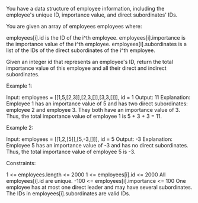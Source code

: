 You have a data structure of employee information, including the employee's
unique ID, importance value, and direct subordinates' IDs.

You are given an array of employees employees where:


employees[i].id is the ID of the i^th employee.
employees[i].importance is the importance value of the i^th employee.
employees[i].subordinates is a list of the IDs of the direct subordinates of
the i^th employee.


Given an integer id that represents an employee's ID, return the total
importance value of this employee and all their direct and indirect
subordinates.


Example 1:


Input: employees = [[1,5,[2,3]],[2,3,[]],[3,3,[]]], id = 1
Output: 11
Explanation: Employee 1 has an importance value of 5 and has two direct
subordinates: employee 2 and employee 3.
They both have an importance value of 3.
Thus, the total importance value of employee 1 is 5 + 3 + 3 = 11.


Example 2:


Input: employees = [[1,2,[5]],[5,-3,[]]], id = 5
Output: -3
Explanation: Employee 5 has an importance value of -3 and has no direct
subordinates.
Thus, the total importance value of employee 5 is -3.



Constraints:


1 <= employees.length <= 2000
1 <= employees[i].id <= 2000
All employees[i].id are unique.
-100 <= employees[i].importance <= 100
One employee has at most one direct leader and may have several
subordinates.
The IDs in employees[i].subordinates are valid IDs.




